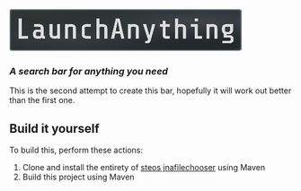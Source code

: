 ![LaunchAnything](doc/img/LaunchAnythingLogoDefSmall.png)

### _A search bar for anything you need_

This is the second attempt to create this bar, hopefully it will work out better than the first one.

## Build it yourself

To build this, perform these actions:

1. Clone and install the entirety of [steos jnafilechooser](https://github.com/steos/jnafilechooser.git) using Maven
2. Build this project using Maven

